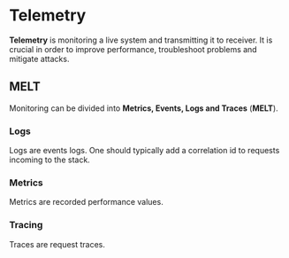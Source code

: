 # Telemetry

**Telemetry** is monitoring a live system and transmitting it to receiver. It is
crucial in order to improve performance, troubleshoot problems and mitigate
attacks.

## MELT

Monitoring can be divided into **Metrics, Events, Logs and Traces** (**MELT**).

### Logs

Logs are events logs. One should typically add a correlation id to requests
incoming to the stack.

### Metrics

Metrics are recorded performance values.

### Tracing

Traces are request traces.
